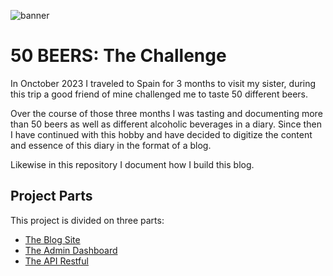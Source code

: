 ![banner](https://github.com/user-attachments/assets/e74a2890-b9e9-471b-9a08-3bb0b3749dc0)

# 50 BEERS: The Challenge

In Onctober 2023 I traveled to Spain for 3 months to visit my sister, during this trip a good friend of mine challenged me to taste 50 different beers.

Over the course of those three months I was tasting and documenting more than 50 beers as well as different alcoholic beverages in a diary. Since then I have continued with this hobby and have decided to digitize the content and essence of this diary in the format of a blog.

Likewise in this repository I document how I build this blog.

## Project Parts

This project is divided on three parts:

- [The Blog Site](./blog)
- [The Admin Dashboard]()
- [The API Restful](./backend)

